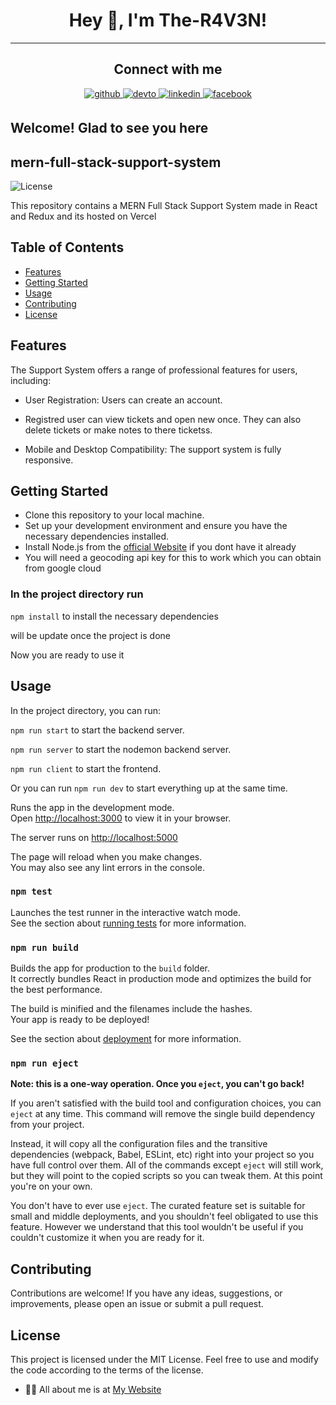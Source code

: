 # <div align="center">Hey 👋, I'm The-R4V3N!</div>  

----

## <div align="center"> Connect with me  

<div align="center">
 <a href="https://github.com/The-R4V3N" target="_blank">
<img src=https://img.shields.io/badge/github-%2324292e.svg?&style=for-the-badge&logo=github&logoColor=white alt=github style="margin-bottom: 5px;" />
<a href="https://dev.to/ther4v3n" target="_blank">
<img src=https://img.shields.io/badge/dev.to-%2308090A.svg?&style=for-the-badge&logo=dev.to&logoColor=white alt=devto style="margin-bottom: 5px;" />
</a>
<a href="https://linkedin.com/in/oliver-joisten" target="_blank">
<img src=https://img.shields.io/badge/linkedin-%231E77B5.svg?&style=for-the-badge&logo=linkedin&logoColor=white alt=linkedin style="margin-bottom: 5px;" />
</a>
<a href="https://www.facebook.com/oliver.joisten" target="_blank">
<img src=https://img.shields.io/badge/facebook-%232E87FB.svg?&style=for-the-badge&logo=facebook&logoColor=white alt=facebook style="margin-bottom: 5px;" />
</a>

</a>  
</div>
  
## Welcome! Glad to see you here  

## mern-full-stack-support-system

  ![License](https://img.shields.io/badge/license-MIT-blue.svg)

This repository contains a MERN Full Stack Support System made in React and Redux and its hosted on Vercel
  
## Table of Contents

- [Features](#features)
- [Getting Started](#getting-started)
- [Usage](#usage)
- [Contributing](#contributing)
- [License](#license)

## Features

The Support System offers a range of professional features for users, including:

- User Registration: Users can create an account.

- Registred user can view tickets and open new once. They can also  delete tickets or make notes to there ticketss.

- Mobile and Desktop Compatibility: The support system is fully responsive.

## Getting Started

- Clone this repository to your local machine.
- Set up your development environment and ensure you have the necessary dependencies installed.
- Install Node.js from the [official Website](https://nodejs.org) if you dont have it already
- You will need a geocoding api key for this to work which you can obtain from google cloud
  
### In the project  directory run

 `npm install` to install the necessary dependencies

will be update once the project is done

  Now you are ready to use it
  
## Usage

In the project directory, you can run:

`npm run start` to start the backend server.

`npm run server` to start the nodemon backend server.

`npm run client` to start the frontend.

Or you can run `npm run dev` to start everything up at the same time.

Runs the app in the development mode.\
Open [http://localhost:3000](http://localhost:3000) to view it in your browser.

The server runs on [http://localhost:5000](http://localhost:5000/)

The page will reload when you make changes.\
You may also see any lint errors in the console.

### `npm test`

Launches the test runner in the interactive watch mode.\
See the section about [running tests](https://facebook.github.io/create-react-app/docs/running-tests) for more information.

### `npm run build`

Builds the app for production to the `build` folder.\
It correctly bundles React in production mode and optimizes the build for the best performance.

The build is minified and the filenames include the hashes.\
Your app is ready to be deployed!

See the section about [deployment](https://facebook.github.io/create-react-app/docs/deployment) for more information.

### `npm run eject`

**Note: this is a one-way operation. Once you `eject`, you can't go back!**

If you aren't satisfied with the build tool and configuration choices, you can `eject` at any time. This command will remove the single build dependency from your project.

Instead, it will copy all the configuration files and the transitive dependencies (webpack, Babel, ESLint, etc) right into your project so you have full control over them. All of the commands except `eject` will still work, but they will point to the copied scripts so you can tweak them. At this point you're on your own.

You don't have to ever use `eject`. The curated feature set is suitable for small and middle deployments, and you shouldn't feel obligated to use this feature. However we understand that this tool wouldn't be useful if you couldn't customize it when you are ready for it.

## Contributing

Contributions are welcome! If you have any ideas, suggestions, or improvements, please open an issue or submit a pull request.

## License

This project is licensed under the MIT License. Feel free to use and modify the code according to the terms of the license.
  
- 👨‍💻 All about me is at [My Website](https://www.oliver-joisten.se/)

<div align="center">
